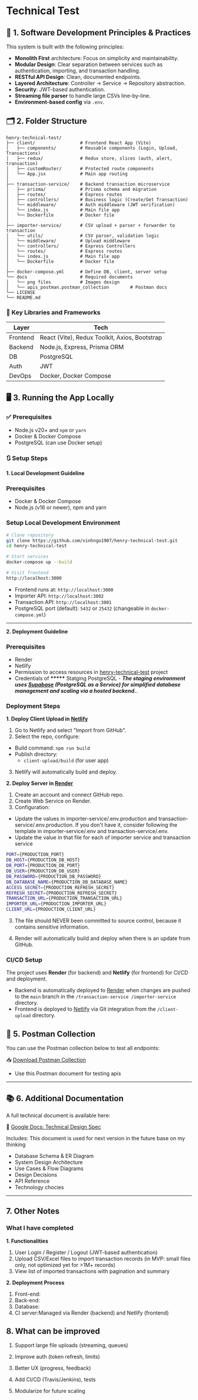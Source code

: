 # Technical Test
## 🔧 1. Software Development Principles & Practices

This system is built with the following principles:

- **Monolith First** architecture: Focus on simplicity and maintainability.
- **Modular Design**: Clear separation between services such as authentication, importing, and transaction handling.
- **RESTful API Design**: Clean, documented endpoints.
- **Layered Architecture**: Controller → Service → Repository abstraction.
- **Security**: JWT-based authentication.
- **Streaming file parser** to handle large CSVs line-by-line.
- **Environment-based config** via `.env`.

## 🗂️ 2. Folder Structure

```
henry-technical-test/
├── client/                 # Frontend React App (Vite)
│   ├── components/         # Reusable components (Login, Upload, Transactions)
│   ├── redux/              # Redux store, slices (auth, alert, transaction)
│   ├── customRouter/       # Protected route components
│   └── App.jsx             # Main app routing
│
├── transaction-service/    # Backend transaction microservice
│   ├── prisma/             # Prisma schema and migration
│   ├── routes/             # Express routes
│   ├── controllers/        # Business logic (Create/Get Transaction)
│   └── middleware/         # Auth middleware (JWT verification)
│   └── index.js            # Main file app
│   └── Dockerfile          # Docker file
│
├── importer-service/       # CSV upload + parser + forwarder to transaction
│   └── utils/              # CSV parser, validation logic
│   └── middleware/         # Upload middleware
│   └── controllers/        # Express Controllers
│   └── routes/             # Express routes
│   └── index.js            # Main file app
│   └── Dockerfile          # Docker file
│
├── docker-compose.yml      # Define DB, client, server setup
└── docs                    # Required documents
│   └── png files           # Images design
│   └── apis_postman.postman_collection        # Postman docs
└── LICENSE
└── README.md

```

### 🔑 Key Libraries and Frameworks

| Layer | Tech |
|-------|------|
| Frontend | React (Vite), Redux Toolkit, Axios, Bootstrap |
| Backend | Node.js, Express, Prisma ORM |
| DB      | PostgreSQL |
| Auth    | JWT |
| DevOps  | Docker, Docker Compose |

## 🖥️ 3. Running the App Locally

### ✅ Prerequisites

- Node.js v20+ and `npm` or `yarn`
- Docker & Docker Compose
- PostgreSQL (can use Docker setup)

### 🔃 Setup Steps

**1. Local Development Guideline**

### Prerequisites
- Docker & Docker Compose
- Node.js (v16 or newer), npm and yarn

### Setup Local Development Environment

```bash
# Clone repository
git clone https://github.com/vinhngo1907/henry-technical-test.git
cd henry-technical-test

# Start services
docker-compose up --build

# Visit frontend
http://localhost:3000
```
- Frontend runs at: `http://localhost:3000`
- Importer API: `http://localhost:3002`
- Transaction API: `http://localhost:3001`
- PostgreSQL port (default): `5432` or `25432` (changeable in `docker-compose.yml`)

---

**2. Deployment Guideline**

### Prerequisites
- Render
- Netlify
- Permission to access resources in [henry-technical-test](https://github.com/vinhngo1907/henry-technical-test) project
- Credentials of __*****__ Statging PostgreSQL - ***The staging environment uses [Supabase](https://supabase.com) (PostgreSQL as a Service) for simplified database management and scaling via a hosted backend.***.

### Deployment Steps

**1. Deploy Client Upload in [Netlify](https://netlify.com/)**
1. Go to Netlify and select "Import from GitHub".
2. Select the repo, configure:
  - Build command: `npm run build`
  - Publish directory:
      * `client-upload/build` (for user app)
3. Netlify will automatically build and deploy.

**2. Deploy Server in [Render](https://render.com/)**
1. Create an account and connect GitHub repo.
2. Create Web Service on Render.
3. Configuration:
- Update the values in importer-service/.env.production and transaction-service/.env.production. If you don't have it, consider following the template in importer-service/.env and transaction-service/.env.
- Update the value in that file for each of importer service and transaction service
```bash
PORT={PRODUCTION_PORT}
DB_HOST={PRODUCTION_DB_HOST}
DB_PORT={PRODUCTION_DB_PORT}
DB_USER={PRODUCTION_DB_USER}
DB_PASSWORD={PRODUCTION_DB_PASSWORD}
DB_DATABASE_NAME={PRODUCTION_DB_DATABASE_NAME}
ACCESS_SECRET={PRODUCTION_REFRESH_SECRET}
REFRESH_SECRET={PRODUCTION_REFRESH_SECRET}
TRANSACTION_URL={PRODUCTION_TRANSACTION_URL}
IMPORTER_URL={PRODUCTION_IMPORTER_URL}
CLIENT_URL={PRODUCTION_CLIENT_URL}
```
3. The file should NEVER been committed to source control, because it contains sensitive information.

4. Render will automatically build and deploy when there is an update from GitHub.

### CI/CD Setup
The project uses **Render** (for backend) and **Netlify** (for frontend) for CI/CD and deployment.

- Backend is automatically deployed to [Render](https://render.com) when changes are pushed to the `main` branch in the `/transaction-service /importer-service` directory.
- Frontend is deployed to [Netlify](https://netlify.com) via Git integration from the `/client-upload` directory.

## 🧾 5. Postman Collection

You can use the Postman collection below to test all endpoints:

📥 [Download Postman Collection](./docs/apis_postman.postman_collection)

- Use this Postman document for testing apis

---

## 📚 6. Additional Documentation

A full technical document is available here:

📄 [Google Docs: Technical Design Spec](https://docs.google.com/document/d/1rU503UKApr0WDCJPC5JxYJUZoKv5YL_XzfaGEl1SYIw/edit?tab=t.0)

Includes: 
This document is used for next version in the future base on my thinking
- Database Schema & ER Diagram
- System Design Architecture
- Use Cases & Flow Diagrams
- Design Decisions
- API Reference
- Technology chocies

---

## 7. Other Notes
### What I have completed
**1. Functionalities**
1. User Login / Register / Logout (JWT-based authentication)
2. Upload CSV/Excel files to import transaction records (in MVP: small files only, not optimized yet for >1M+ records)
3. View list of imported transactions with pagination and summary

**2. Deployment Process**
1. Front-end:
2. Back-end: 
3. Database:
4. CI server:Managed via Render (backend) and Netlify (frontend)

## 8. What can be improved
1. Support large file uploads (streaming, queues)

2. Improve auth (token refresh, limits)

3. Better UX (progress, feedback)

4. Add CI/CD (Travis/Jenkins), tests

5. Modularize for future scaling